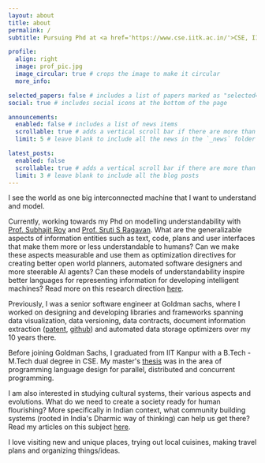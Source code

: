 ```yaml
---
layout: about
title: about
permalink: /
subtitle: Pursuing Phd at <a href='https://www.cse.iitk.ac.in/'>CSE, IIT Kanpur</a> (since 2024), Senior Software Engg at <a href='https://www.goldmansachs.com/worldwide/india'>Goldman Sachs, Bengaluru</a> (2013-23), B.Tech - M.Tech Dual Degree at <a href='https://www.cse.iitk.ac.in/'>CSE, IIT Kanpur</a> (2008-13)

profile:
  align: right
  image: prof_pic.jpg
  image_circular: true # crops the image to make it circular
  more_info:

selected_papers: false # includes a list of papers marked as "selected={true}"
social: true # includes social icons at the bottom of the page

announcements:
  enabled: false # includes a list of news items
  scrollable: true # adds a vertical scroll bar if there are more than 3 news items
  limit: 5 # leave blank to include all the news in the `_news` folder

latest_posts:
  enabled: false
  scrollable: true # adds a vertical scroll bar if there are more than 3 new posts items
  limit: 3 # leave blank to include all the blog posts
---
```


I see the world as one big interconnected machine that I want to understand and model.

Currently, working towards my Phd on modelling understandability with <a href='https://www.cse.iitk.ac.in/users/subhajit/'>Prof. Subhajit Roy</a> and <a href='https://sruti-s-ragavan.github.io/'>Prof. Sruti S Ragavan</a>. What are the generalizable aspects of information entities such as text, code, plans and user interfaces that make them more or less understandable to humans? Can we make these aspects measurable and use them as optimization directives for creating better open world planners, automated software designers and more steerable AI agents? Can these models of understandability inspire better languages for representing information for developing intelligent machines? Read more on this research direction <a href='https://arxiv.org/abs/2503.21615'>here</a>.

Previously, I was a senior software engineer at Goldman sachs, where I worked on designing and developing libraries and frameworks spanning data visualization, data versioning, data contracts, document information extraction (<a href='https://patents.justia.com/patent/11657101'>patent</a>, <a href='https://github.com/goldmansachs/docknight_lib'>github</a>) and automated data storage optimizers over my 10 years there.

Before joining Goldman Sachs, I graduated from IIT Kanpur with a B.Tech - M.Tech dual degree in CSE. My master's <a href='https://vikaskushwaha9oct.github.io/assets/pdf/MasterThesis.pdf'>thesis</a> was in the area of programming language design for parallel, distributed and concurrent programming.

I am also interested in studying cultural systems, their various aspects and evolutions. What do we need to create a society ready for human flourishing? More specifically in Indian context, what community building systems (rooted in India's Dharmic way of thinking) can help us get there? Read my articles on this subject <a href='https://theprint.in/author/vikas-kushwaha/'>here</a>.

I love visiting new and unique places, trying out local cuisines, making travel plans and organizing things/ideas.
